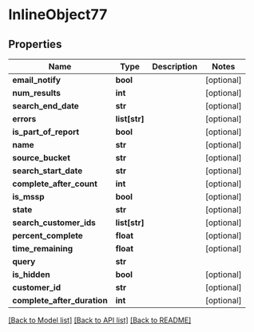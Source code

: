 # InlineObject77

## Properties
Name | Type | Description | Notes
------------ | ------------- | ------------- | -------------
**email_notify** | **bool** |  | [optional] 
**num_results** | **int** |  | [optional] 
**search_end_date** | **str** |  | [optional] 
**errors** | **list[str]** |  | [optional] 
**is_part_of_report** | **bool** |  | [optional] 
**name** | **str** |  | [optional] 
**source_bucket** | **str** |  | [optional] 
**search_start_date** | **str** |  | [optional] 
**complete_after_count** | **int** |  | [optional] 
**is_mssp** | **bool** |  | [optional] 
**state** | **str** |  | [optional] 
**search_customer_ids** | **list[str]** |  | [optional] 
**percent_complete** | **float** |  | [optional] 
**time_remaining** | **float** |  | [optional] 
**query** | **str** |  | 
**is_hidden** | **bool** |  | [optional] 
**customer_id** | **str** |  | [optional] 
**complete_after_duration** | **int** |  | [optional] 

[[Back to Model list]](../README.md#documentation-for-models) [[Back to API list]](../README.md#documentation-for-api-endpoints) [[Back to README]](../README.md)



